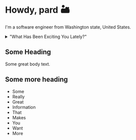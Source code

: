 # Howdy, pard 🏜️

I'm a software engineer from Washington state, United States.

<details>
  <summary>
    "What Has Been Exciting You Lately?"
  </summary>

  #### The following have currently been striking my fancy
  
  <ul>
    <li>
      Always on the lookout for new approaches to CSS (still warming to Tailwind, interested in with UI component libraries)
    </li>
    <li>
      Bun
    </li>
    <li>
      Swift
    </li>
    <li>
      Leveling up Data Structures and Alogrithms
    </li>
    <li>
      Typescript
    </li>
    <li>
      Xcode
    </li>
  </ul>
</details>

## Some Heading

Some great body text.

## Some more heading
- Some
- Really
- Great
- Information
- That
- Makes
- You
- Want
- More
